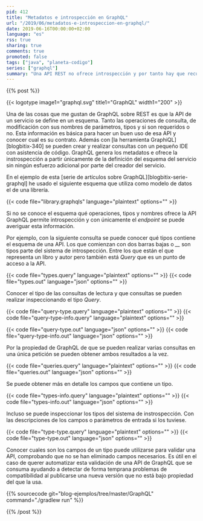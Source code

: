 ```yaml
---
pid: 412
title: "Metadatos e introspección en GraphQL"
url: "/2019/06/metadatos-e-introspeccion-en-graphql/"
date: 2019-06-16T00:00:00+02:00
language: "es"
rss: true
sharing: true
comments: true
promoted: false
tags: ["java", "planeta-codigo"]
series: ["graphql"]
summary: "Una API REST no ofrece introspección y por tanto hay que recurrir a un sistema de documentación que puede estar desactualizado y hay que mantener para conocer como usar la API y cuales son sus tipos y parámetros. Por el contrario GraphQL incorpora un sistema de introspección que permite conocer sus tipos y campos, a través del editor GrapiQL o si fuese necesario de forma automtizada con código."
---
```


{{% post %}}

{{< logotype image1="graphql.svg" title1="GraphQL" width1="200" >}}

Una de las cosas que me gustan de GraphQL sobre REST es que la API de un servicio se define en un esquema. Tanto las operaciones de consulta, de modificación con sus nombres de parámetros, tipos y si son requeridos o no. Esta información es básica para hacer un buen uso de esa API y conocer cual es su contrato. Además con [la herramienta GraphiQL][blogbitix-340] se pueden crear y realizar consultas con un pequeño IDE con asistencia de código. GraphQL genera los metadatos e ofrece la instrospección a partir únicamente de la definición del esquema del servicio sin ningún esfuerzo adicional por parte del creador del servicio.

En el ejemplo de esta [serie de artículos sobre GraphQL][blogbitix-serie-graphql] he usado el siguiente esquema que utiliza como modelo de datos el de una librería.

{{< code file="library.graphqls" language="plaintext" options="" >}}

Si no se conoce el esquema qué operaciones, tipos y nombres ofrece la API GraphQL permite introspección y con únicamente el _endpoint_ se puede averiguar esta información.

Por ejemplo, con la siguiente consulta se puede conocer qué tipos contiene el esquema de una API. Los que comienzan con dos barras bajas o _\_\__ son tipos parte del sistema de introspección. Entre los que están el que representa un libro y autor pero también está _Query_ que es un punto de acceso a la API.

{{< code file="types.query" language="plaintext" options="" >}}
{{< code file="types.out" language="json" options="" >}}

Conocer el tipo de las consultas de lectura y que consultas se pueden realizar inspeccionando el tipo _Query_.

{{< code file="query-type.query" language="plaintext" options="" >}}
{{< code file="query-type-info.query" language="plaintext" options="" >}}

{{< code file="query-type.out" language="json" options="" >}}
{{< code file="query-type-info.out" language="json" options="" >}}

Por la propiedad de GraphQL de que se pueden realizar varias consultas en una única petición se pueden obtener ambos resultados a la vez.

{{< code file="queries.query" language="plaintext" options="" >}}
{{< code file="queries.out" language="json" options="" >}}

Se puede obtener más en detalle los campos que contiene un tipo.

{{< code file="types-info.query" language="plaintext" options="" >}}
{{< code file="types-info.out" language="json" options="" >}}

Incluso se puede inspeccionar los tipos del sistema de instrospección. Con las descripciones de los campos o parámetros de entrada si los tuviese.

{{< code file="type-type.query" language="plaintext" options="" >}}
{{< code file="type-type.out" language="json" options="" >}}

Conocer cuales son los campos de un tipo puede utilizarse para validar una API, comprobando que no se han eliminado campos necesarios. Es útil en el caso de querer automatizar esta validación de una API de GraphQL que se consuma ayudando a detectar de forma temprana problemas de compatibilidad al publicarse una nueva versión que no está bajo propiedad del que la usa.

{{% sourcecode git="blog-ejemplos/tree/master/GraphQL" command="./gradlew run" %}}

{{% /post %}}
